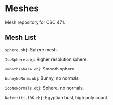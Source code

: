 
Meshes
======

Mesh repository for CSC 471.

Mesh List
---------

`sphere.obj`: Sphere mesh.

`IcoSphere.obj`: Higher resolution sphere.

`smoothsphere.obj`: Smooth sphere.

`bunnyNoNorm.obj`: Bunny, no normals.

`icoNoNormals.obj`: Sphere, no normals.

`Nefertiti-10K.obj`: Egyptian bust, high poly count.
